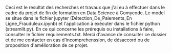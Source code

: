 Ceci est le resultat des recherches et travaux que j'ai eu à effectuer dans le cadre du projet de fin de formation en Data Science à Gomycode. 
Le model se situe dans le fichier jupyter (Détection_De_Paiements_En Ligne_Frauduleux.ipynb) et l'application à exécuter dans le fichier python (streamlit.py). En ce qui concerne les prérequis ou installations à faire, consulter le fichier requirements.txt.
Merci d'avance de consulter ce dossier et de me contacter en cas d'incomprehenssion, de désaccord ou de proposition d'amélioration de ce projet. 
